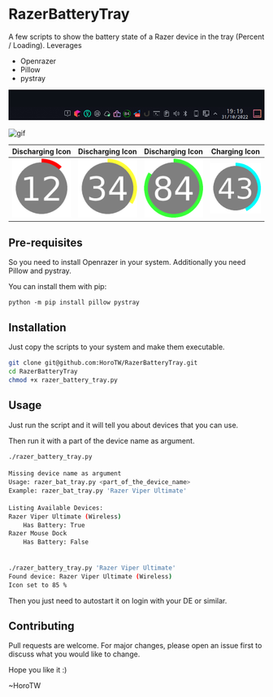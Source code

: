 # RazerBatteryTray
A few scripts to show the battery state of a Razer device in the tray (Percent / Loading). 
Leverages 
- Openrazer
- Pillow
- pystray

![Screenshot](screenshots/Screenshot_01.png)

![gif](screenshots/gif_razer_battery_tray.gif)


| Discharging Icon | Discharging Icon | Discharging Icon | Charging Icon |
| --- | --- | --- | --- |
![Example Battery Icon](icons/bat_12.png) | ![Example Battery Icon](icons/bat_34.png) | ![Example Battery Icon](icons/bat_84.png) | ![Example Battery Icon while Charging](icons/bat_43_c.png)


## Pre-requisites
So you need to install Openrazer in your system.
Additionally you need Pillow and pystray. 

You can install them with pip:

```
python -m pip install pillow pystray
```

## Installation
Just copy the scripts to your system and make them executable.

```bash
git clone git@github.com:HoroTW/RazerBatteryTray.git
cd RazerBatteryTray
chmod +x razer_battery_tray.py
```

## Usage
Just run the script and it will tell you about devices that you can use.

Then run it with a part of the device name as argument.

```bash
./razer_battery_tray.py

Missing device name as argument
Usage: razer_bat_tray.py <part_of_the_device_name>
Example: razer_bat_tray.py 'Razer Viper Ultimate'

Listing Available Devices:
Razer Viper Ultimate (Wireless) 
    Has Battery: True
Razer Mouse Dock 
    Has Battery: False


./razer_battery_tray.py 'Razer Viper Ultimate'
Found device: Razer Viper Ultimate (Wireless)
Icon set to 85 %
```

Then you just need to autostart it on login with your DE or similar.

## Contributing
Pull requests are welcome. For major changes, please open an issue first to discuss what you would like to change.

Hope you like it :)

~HoroTW
